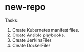 # new-repo
Tasks:
1. Create Kubernetes manifest files.
2. Create Ansible playbooks.
3. Create JenkinsFiles
4. Create DockerFiles
